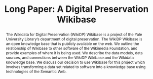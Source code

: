 ---
abstract: The Wikidata for Digital Preservation (WikiDP) Wikibase is a project of
  the Yale University Library’s department of digital preservation. The WikiDP Wikibase
  is an open knowledge base that is publicly available on the web. We outline the
  relationship of Wikibase to other software of the Wikimedia Foundation, and provide
  examples of where it is being used. We describe the data models, data sources, and
  connections between the WikiDP Wikibase and the Wikidata knowledge base. We discuss
  our decision to use Wikibase for this project which involves transforming a data
  set related to software into a knowledge base using technologies of the Semantic
  Web.<br />
creators:
- Kenneth Seals-Nutt
date: null
document_url: https://az659834.vo.msecnd.net/eventsairwesteuprod/production-inconference-public/528185a326684754a3c2cfd1fefbf793
grand_parent: iPRES
institutions:
- Yale University
keywords:
- wikibase,<br />wikidata,<br />software metadata,<br />
landing_page_url: null
language: eng
layout: publication
license: CC-BY 4.0 International
notes_url: null
parent: iPRES 2022
publication_type: long paper
size: null
slides_url: null
source_name: iPRES
stream_url: null
title: 'Long Paper: A Digital Preservation Wikibase'
year: 2022
---
